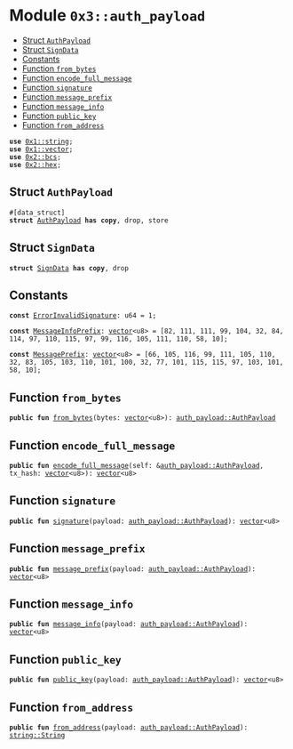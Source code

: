 
<a name="0x3_auth_payload"></a>

# Module `0x3::auth_payload`



-  [Struct `AuthPayload`](#0x3_auth_payload_AuthPayload)
-  [Struct `SignData`](#0x3_auth_payload_SignData)
-  [Constants](#@Constants_0)
-  [Function `from_bytes`](#0x3_auth_payload_from_bytes)
-  [Function `encode_full_message`](#0x3_auth_payload_encode_full_message)
-  [Function `signature`](#0x3_auth_payload_signature)
-  [Function `message_prefix`](#0x3_auth_payload_message_prefix)
-  [Function `message_info`](#0x3_auth_payload_message_info)
-  [Function `public_key`](#0x3_auth_payload_public_key)
-  [Function `from_address`](#0x3_auth_payload_from_address)


<pre><code><b>use</b> <a href="">0x1::string</a>;
<b>use</b> <a href="">0x1::vector</a>;
<b>use</b> <a href="">0x2::bcs</a>;
<b>use</b> <a href="">0x2::hex</a>;
</code></pre>



<a name="0x3_auth_payload_AuthPayload"></a>

## Struct `AuthPayload`



<pre><code>#[data_struct]
<b>struct</b> <a href="auth_payload.md#0x3_auth_payload_AuthPayload">AuthPayload</a> <b>has</b> <b>copy</b>, drop, store
</code></pre>



<a name="0x3_auth_payload_SignData"></a>

## Struct `SignData`



<pre><code><b>struct</b> <a href="auth_payload.md#0x3_auth_payload_SignData">SignData</a> <b>has</b> <b>copy</b>, drop
</code></pre>



<a name="@Constants_0"></a>

## Constants


<a name="0x3_auth_payload_ErrorInvalidSignature"></a>



<pre><code><b>const</b> <a href="auth_payload.md#0x3_auth_payload_ErrorInvalidSignature">ErrorInvalidSignature</a>: u64 = 1;
</code></pre>



<a name="0x3_auth_payload_MessageInfoPrefix"></a>



<pre><code><b>const</b> <a href="auth_payload.md#0x3_auth_payload_MessageInfoPrefix">MessageInfoPrefix</a>: <a href="">vector</a>&lt;u8&gt; = [82, 111, 111, 99, 104, 32, 84, 114, 97, 110, 115, 97, 99, 116, 105, 111, 110, 58, 10];
</code></pre>



<a name="0x3_auth_payload_MessagePrefix"></a>



<pre><code><b>const</b> <a href="auth_payload.md#0x3_auth_payload_MessagePrefix">MessagePrefix</a>: <a href="">vector</a>&lt;u8&gt; = [66, 105, 116, 99, 111, 105, 110, 32, 83, 105, 103, 110, 101, 100, 32, 77, 101, 115, 115, 97, 103, 101, 58, 10];
</code></pre>



<a name="0x3_auth_payload_from_bytes"></a>

## Function `from_bytes`



<pre><code><b>public</b> <b>fun</b> <a href="auth_payload.md#0x3_auth_payload_from_bytes">from_bytes</a>(bytes: <a href="">vector</a>&lt;u8&gt;): <a href="auth_payload.md#0x3_auth_payload_AuthPayload">auth_payload::AuthPayload</a>
</code></pre>



<a name="0x3_auth_payload_encode_full_message"></a>

## Function `encode_full_message`



<pre><code><b>public</b> <b>fun</b> <a href="auth_payload.md#0x3_auth_payload_encode_full_message">encode_full_message</a>(self: &<a href="auth_payload.md#0x3_auth_payload_AuthPayload">auth_payload::AuthPayload</a>, tx_hash: <a href="">vector</a>&lt;u8&gt;): <a href="">vector</a>&lt;u8&gt;
</code></pre>



<a name="0x3_auth_payload_signature"></a>

## Function `signature`



<pre><code><b>public</b> <b>fun</b> <a href="auth_payload.md#0x3_auth_payload_signature">signature</a>(payload: <a href="auth_payload.md#0x3_auth_payload_AuthPayload">auth_payload::AuthPayload</a>): <a href="">vector</a>&lt;u8&gt;
</code></pre>



<a name="0x3_auth_payload_message_prefix"></a>

## Function `message_prefix`



<pre><code><b>public</b> <b>fun</b> <a href="auth_payload.md#0x3_auth_payload_message_prefix">message_prefix</a>(payload: <a href="auth_payload.md#0x3_auth_payload_AuthPayload">auth_payload::AuthPayload</a>): <a href="">vector</a>&lt;u8&gt;
</code></pre>



<a name="0x3_auth_payload_message_info"></a>

## Function `message_info`



<pre><code><b>public</b> <b>fun</b> <a href="auth_payload.md#0x3_auth_payload_message_info">message_info</a>(payload: <a href="auth_payload.md#0x3_auth_payload_AuthPayload">auth_payload::AuthPayload</a>): <a href="">vector</a>&lt;u8&gt;
</code></pre>



<a name="0x3_auth_payload_public_key"></a>

## Function `public_key`



<pre><code><b>public</b> <b>fun</b> <a href="auth_payload.md#0x3_auth_payload_public_key">public_key</a>(payload: <a href="auth_payload.md#0x3_auth_payload_AuthPayload">auth_payload::AuthPayload</a>): <a href="">vector</a>&lt;u8&gt;
</code></pre>



<a name="0x3_auth_payload_from_address"></a>

## Function `from_address`



<pre><code><b>public</b> <b>fun</b> <a href="auth_payload.md#0x3_auth_payload_from_address">from_address</a>(payload: <a href="auth_payload.md#0x3_auth_payload_AuthPayload">auth_payload::AuthPayload</a>): <a href="_String">string::String</a>
</code></pre>
